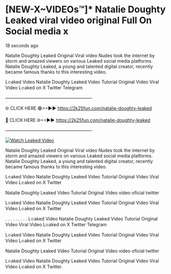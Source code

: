 # [NEW-X~VIDEOs™]* Natalie Doughty Leaked viral video original Full On Social media x

18 seconds ago

Natalie Doughty Leaked Original Viral video Nudes took the internet by storm and amazed viewers on various Leaked social media platforms. Natalie Doughty Leaked, a young and talented digital creator, recently became famous thanks to this interesting video.

L𝚎aked Video Natalie Doughty Leaked Video Tutorial Original Video Viral Video L𝚎aked on X Twitter Telegram

———————————————————-

🌐 CLICK HERE 🟢==►► https://2k25fun.com/natalie-doughty-leaked

🔴 CLICK HERE 🌐==►► https://2k25fun.com/natalie-doughty-leaked

———————————————————-

[![Watch Leaked Video](https://miro.medium.com/v2/resize:fit:828/format:webp/1*cilzJN44JGOrTw9NJCrNHA.gif "Watch Leaked Video")](https://2k25fun.com/natalie-doughty-leaked)

Natalie Doughty Leaked Original Viral video Nudes took the internet by storm and amazed viewers on various Leaked social media platforms. Natalie Doughty Leaked, a young and talented digital creator, recently became famous thanks to this interesting video.

L𝚎aked Video Natalie Doughty Leaked Video Tutorial Original Video Viral Video L𝚎aked on X Twitter

Natalie Doughty Leaked Video Tutorial Original Video video oficial twitter

L𝚎aked Video Natalie Doughty Leaked Video Tutorial Original Video Viral Video L𝚎aked on X Twitter

. . . . . . . . . L𝚎aked Video Natalie Doughty Leaked Video Tutorial Original Video Viral Video L𝚎aked on X Twitter Telegram

L𝚎aked Video Natalie Doughty Leaked Video Tutorial Original Video Viral Video L𝚎aked on X Twitter

Natalie Doughty Leaked Video Tutorial Original Video video oficial twitter

L𝚎aked Video Natalie Doughty Leaked Video Tutorial Original Video Viral Video L𝚎aked on X Twitter.